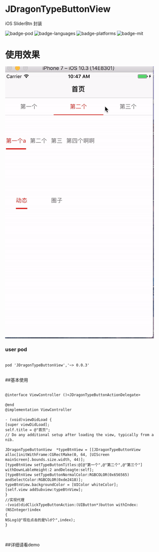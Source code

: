 # JDragonTypeButtonView
iOS  SliderBtn 封装

![badge-pod] ![badge-languages] ![badge-platforms] ![badge-mit]


# 使用效果
![](JDragonTypeButtonView.gif)

### user pod

```

pod 'JDragonTypeButtonView','~> 0.0.3'


```

##基本使用

```

@interface ViewController ()<JDragonTypeButtonActionDelegate>

@end
@implementation ViewController

- (void)viewDidLoad {
[super viewDidLoad];
self.title = @"首页";
// Do any additional setup after loading the view, typically from a nib.

JDragonTypeButtonView  *typeBtnView = [[JDragonTypeButtonView  alloc]initWithFrame:CGRectMake(0, 64, [UIScreen mainScreen].bounds.size.width, 44)];
[typeBtnView setTypeButtonTitles:@[@"第一个",@"第二个",@"第三个"] withDownLableHeight:2 andDeleagte:self];
[typeBtnView setTypeButtonNormalColor:RGBCOLOR(0x656565) andSelectColor:RGBCOLOR(0xde2418)];
typeBtnView.backgroundColor = [UIColor whiteColor];
[self.view addSubview:typeBtnView];
}
//实现代理
-(void)didClickTypeButtonAction:(UIButton*)button withIndex:(NSInteger)index
{
NSLog(@"现在点击的是%ld个",index);
}



```

##详细请看demo


[badge-platforms]: https://img.shields.io/badge/platforms-iOS-lightgrey.svg
[badge-pod]: https://img.shields.io/cocoapods/v/JDragonTypeButtonView.svg?label=version
[badge-languages]: https://img.shields.io/badge/languages-ObjC-orange.svg
[badge-mit]: https://img.shields.io/badge/license-MIT-blue.svg
